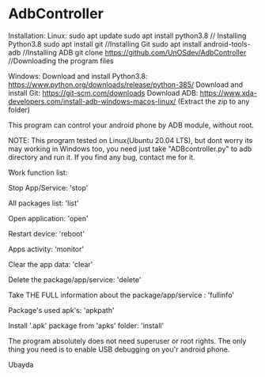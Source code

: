 # AdbController
Installation:
  Linux:
    sudo apt update
    sudo apt install python3.8 // Installing Python3.8
    sudo apt install git //Installing Git
    sudo apt install android-tools-adb //Installing ADB
    git clone https://github.com/UnOSdev/AdbController //Downloading the program files

  Windows:
    Download and install Python3.8: https://www.python.org/downloads/release/python-385/
    Download and install Git: https://git-scm.com/downloads
    Download ADB: https://www.xda-developers.com/install-adb-windows-macos-linux/ (Extract the zip to any folder)



This program can control your android phone by ADB module, without root.

NOTE: This program tested on Linux(Ubuntu 20.04 LTS), but dont worry its may working in Windows too, you need just take "ADBcontroller.py" to adb directory and run it.
If you find any bug, contact me for it.

ًWork function list:

  Stop App/Service: 'stop'
  
  All packages list: 'list'
  
  Open application: 'open'
  
  Restart device: 'reboot' 
  
  Apps activity: 'monitor'
  
  Clear the app data: 'clear'
  
  Delete the package/app/service: 'delete'
  
  Take THE FULL information about the package/app/service : 'fullinfo'
  
  Package's used apk's: 'apkpath' 
  
  Install '.apk' package from 'apks' folder: 'install'

The program absolutely does not need superuser or root rights.
The only thing you need is to enable USB debugging on you'r android phone.

Ubayda
